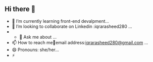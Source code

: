 ## Hi there 👋

- 🌱 I’m currently learning front-end devalpment...
- 👯 I’m looking to collaborate on Linkedin :iqrarasheed280 ...
- - 💬 Ask me about ...
- 📫 How to reach me📧email address:iqrarasheed280@gmail.com ...
- 😄 Pronouns: she/her...
- ⚡ 
